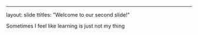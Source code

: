 ---
layout: slide
ttitles: "Welcome to our second slide!"

Sometimes I feel like learning is just not my thing 
